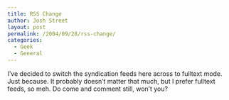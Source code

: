 ```yaml
---
title: RSS Change
author: Josh Street
layout: post
permalink: /2004/09/28/rss-change/
categories:
  - Geek
  - General
---
```

I&#8217;ve decided to switch the syndication feeds here across to fulltext mode. Just because. It probably doesn&#8217;t matter that much, but I prefer fulltext feeds, so meh. Do come and comment still, won&#8217;t you?